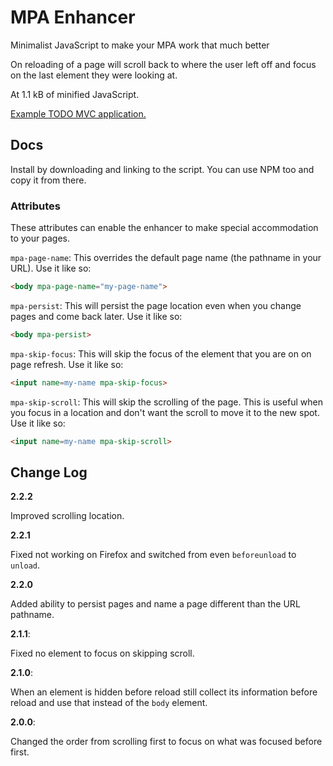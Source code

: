 # MPA Enhancer

Minimalist JavaScript to make your MPA work that much better

On reloading of a page will scroll back to where the user left off and focus on
the last element they were looking at.

At 1.1 kB of minified JavaScript.

[Example TODO MVC application.](https://jon49.github.io/mpa-enhancer/todo/)

## Docs

Install by downloading and linking to the script. You can use NPM too and copy
it from there.

### Attributes

These attributes can enable the enhancer to make special accommodation to your
pages.

`mpa-page-name`: This overrides the default page name (the pathname in your
URL). Use it like so:

```html
<body mpa-page-name="my-page-name">
```

`mpa-persist`: This will persist the page location even when you change pages
and come back later. Use it like so:

```html
<body mpa-persist>
```

`mpa-skip-focus`: This will skip the focus of the element that you are on on
page refresh. Use it like so:

```html
<input name=my-name mpa-skip-focus>
```

`mpa-skip-scroll`: This will skip the scrolling of the page. This is useful
when you focus in a location and don't want the scroll to move it to the new
spot. Use it like so:

```html
<input name=my-name mpa-skip-scroll>
```

## Change Log

**2.2.2**

Improved scrolling location.

**2.2.1**

Fixed not working on Firefox and switched from even `beforeunload` to `unload`.

**2.2.0**

Added ability to persist pages and name a page different than the URL pathname.

**2.1.1**:

Fixed no element to focus on skipping scroll.

**2.1.0**:

When an element is hidden before reload still collect its information before
reload and use that instead of the `body` element.

**2.0.0**:

Changed the order from scrolling first to focus on what was focused before
first.


